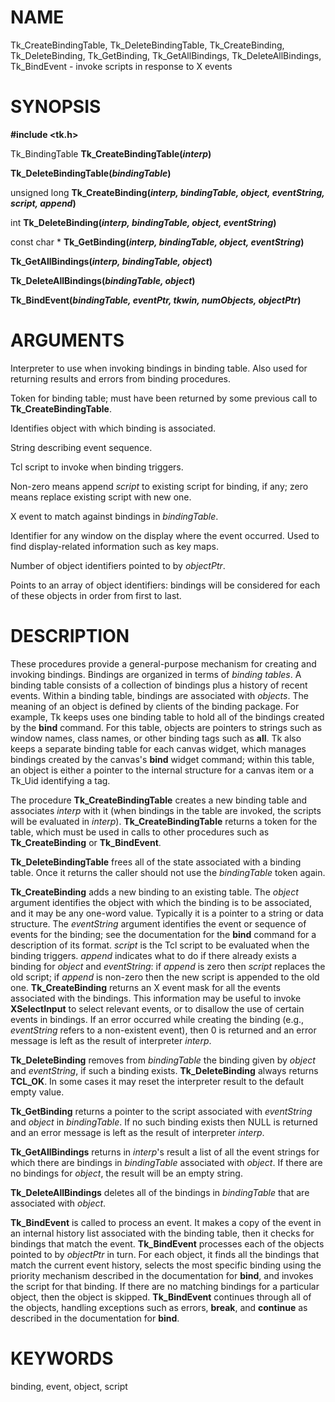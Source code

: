 # NAME

Tk_CreateBindingTable, Tk_DeleteBindingTable, Tk_CreateBinding,
Tk_DeleteBinding, Tk_GetBinding, Tk_GetAllBindings,
Tk_DeleteAllBindings, Tk_BindEvent - invoke scripts in response to X
events

# SYNOPSIS

**#include \<tk.h\>**

Tk_BindingTable **Tk_CreateBindingTable(***interp***)**

**Tk_DeleteBindingTable(***bindingTable***)**

unsigned long **Tk_CreateBinding(***interp, bindingTable, object,
eventString, script, append***)**

int **Tk_DeleteBinding(***interp, bindingTable, object,
eventString***)**

const char \* **Tk_GetBinding(***interp, bindingTable, object,
eventString***)**

**Tk_GetAllBindings(***interp, bindingTable, object***)**

**Tk_DeleteAllBindings(***bindingTable, object***)**

**Tk_BindEvent(***bindingTable, eventPtr, tkwin, numObjects,
objectPtr***)**

# ARGUMENTS

Interpreter to use when invoking bindings in binding table. Also used
for returning results and errors from binding procedures.

Token for binding table; must have been returned by some previous call
to **Tk_CreateBindingTable**.

Identifies object with which binding is associated.

String describing event sequence.

Tcl script to invoke when binding triggers.

Non-zero means append *script* to existing script for binding, if any;
zero means replace existing script with new one.

X event to match against bindings in *bindingTable*.

Identifier for any window on the display where the event occurred. Used
to find display-related information such as key maps.

Number of object identifiers pointed to by *objectPtr*.

Points to an array of object identifiers: bindings will be considered
for each of these objects in order from first to last.

# DESCRIPTION

These procedures provide a general-purpose mechanism for creating and
invoking bindings. Bindings are organized in terms of *binding tables*.
A binding table consists of a collection of bindings plus a history of
recent events. Within a binding table, bindings are associated with
*objects*. The meaning of an object is defined by clients of the binding
package. For example, Tk keeps uses one binding table to hold all of the
bindings created by the **bind** command. For this table, objects are
pointers to strings such as window names, class names, or other binding
tags such as **all**. Tk also keeps a separate binding table for each
canvas widget, which manages bindings created by the canvas\'s **bind**
widget command; within this table, an object is either a pointer to the
internal structure for a canvas item or a Tk_Uid identifying a tag.

The procedure **Tk_CreateBindingTable** creates a new binding table and
associates *interp* with it (when bindings in the table are invoked, the
scripts will be evaluated in *interp*). **Tk_CreateBindingTable**
returns a token for the table, which must be used in calls to other
procedures such as **Tk_CreateBinding** or **Tk_BindEvent**.

**Tk_DeleteBindingTable** frees all of the state associated with a
binding table. Once it returns the caller should not use the
*bindingTable* token again.

**Tk_CreateBinding** adds a new binding to an existing table. The
*object* argument identifies the object with which the binding is to be
associated, and it may be any one-word value. Typically it is a pointer
to a string or data structure. The *eventString* argument identifies the
event or sequence of events for the binding; see the documentation for
the **bind** command for a description of its format. *script* is the
Tcl script to be evaluated when the binding triggers. *append* indicates
what to do if there already exists a binding for *object* and
*eventString*: if *append* is zero then *script* replaces the old
script; if *append* is non-zero then the new script is appended to the
old one. **Tk_CreateBinding** returns an X event mask for all the events
associated with the bindings. This information may be useful to invoke
**XSelectInput** to select relevant events, or to disallow the use of
certain events in bindings. If an error occurred while creating the
binding (e.g., *eventString* refers to a non-existent event), then 0 is
returned and an error message is left as the result of interpreter
*interp*.

**Tk_DeleteBinding** removes from *bindingTable* the binding given by
*object* and *eventString*, if such a binding exists.
**Tk_DeleteBinding** always returns **TCL_OK**. In some cases it may
reset the interpreter result to the default empty value.

**Tk_GetBinding** returns a pointer to the script associated with
*eventString* and *object* in *bindingTable*. If no such binding exists
then NULL is returned and an error message is left as the result of
interpreter *interp*.

**Tk_GetAllBindings** returns in *interp*\'s result a list of all the
event strings for which there are bindings in *bindingTable* associated
with *object*. If there are no bindings for *object*, the result will be
an empty string.

**Tk_DeleteAllBindings** deletes all of the bindings in *bindingTable*
that are associated with *object*.

**Tk_BindEvent** is called to process an event. It makes a copy of the
event in an internal history list associated with the binding table,
then it checks for bindings that match the event. **Tk_BindEvent**
processes each of the objects pointed to by *objectPtr* in turn. For
each object, it finds all the bindings that match the current event
history, selects the most specific binding using the priority mechanism
described in the documentation for **bind**, and invokes the script for
that binding. If there are no matching bindings for a particular object,
then the object is skipped. **Tk_BindEvent** continues through all of
the objects, handling exceptions such as errors, **break**, and
**continue** as described in the documentation for **bind**.

# KEYWORDS

binding, event, object, script
